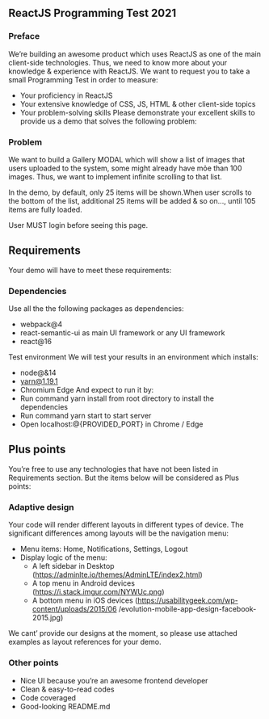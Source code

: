 ## ReactJS Programming Test 2021

### Preface
We’re building an awesome product which uses ReactJS as one of the main client-side technologies. Thus, we
need to know more about your knowledge & experience with ReactJS. We want to request you to take a small
Programming Test in order to measure:
- Your proficiency in ReactJS
- Your extensive knowledge of CSS, JS, HTML & other client-side topics
- Your problem-solving skills
Please demonstrate your excellent skills to provide us a demo that solves the following problem:

### Problem
We want to build a Gallery MODAL which will show a list of images that users uploaded to the system, some
might already have mỏe than 100 images. Thus, we want to implement infinite scrolling to that list.

In the demo, by default, only 25 items will be shown.When user scrolls to the bottom of the list, additional 25
items will be added & so on..., until 105 items are fully loaded.

User MUST login before seeing this page.

## Requirements
Your demo will have to meet these requirements:

### Dependencies
Use all the the following packages as dependencies:

- webpack@4
- react-semantic-ui as main UI framework or any UI framework
- react@16

Test environment
We will test your results in an environment which installs:

- node@&14
- yarn@1.19.1
- Chromium Edge
And expect to run it by:
- Run command yarn install from root directory to install the dependencies
- Run command yarn start to start server
- Open localhost:@{PROVIDED_PORT} in Chrome / Edge

## Plus points
You’re free to use any technologies that have not been listed in Requirements section. But the items below will
be considered as Plus points:

### Adaptive design
Your code will render different layouts in different types of device. The significant differences among layouts
will be the navigation menu:
- Menu items: Home, Notifications, Settings, Logout
- Display logic of the menu:
   + A left sidebar in Desktop (https://adminlte.io/themes/AdminLTE/index2.html)
   + A top menu in Android devices (https://i.stack.imgur.com/NYWUc.png)
   + A bottom menu in iOS devices (https://usabilitygeek.com/wp-content/uploads/2015/06
/evolution-mobile-app-design-facebook-2015.jpg)

We cant’ provide our designs at the moment, so please use attached examples as layout references for your
demo.

### Other points
- Nice UI because you’re an awesome frontend developer
- Clean & easy-to-read codes
- Code coveraged
- Good-looking README.md


